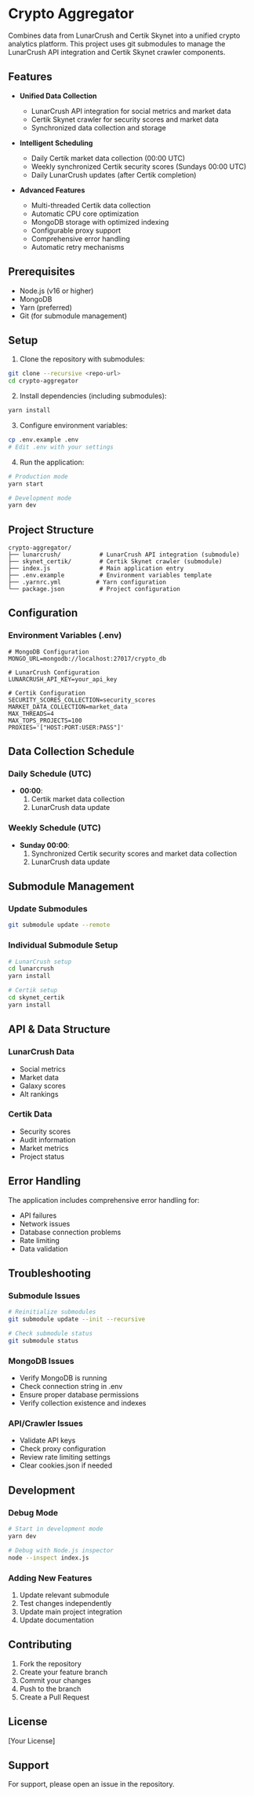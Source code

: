 # Crypto Aggregator

Combines data from LunarCrush and Certik Skynet into a unified crypto analytics platform. This project uses git submodules to manage the LunarCrush API integration and Certik Skynet crawler components.

## Features

- **Unified Data Collection**

  - LunarCrush API integration for social metrics and market data
  - Certik Skynet crawler for security scores and market data
  - Synchronized data collection and storage

- **Intelligent Scheduling**

  - Daily Certik market data collection (00:00 UTC)
  - Weekly synchronized Certik security scores (Sundays 00:00 UTC)
  - Daily LunarCrush updates (after Certik completion)

- **Advanced Features**
  - Multi-threaded Certik data collection
  - Automatic CPU core optimization
  - MongoDB storage with optimized indexing
  - Configurable proxy support
  - Comprehensive error handling
  - Automatic retry mechanisms

## Prerequisites

- Node.js (v16 or higher)
- MongoDB
- Yarn (preferred)
- Git (for submodule management)

## Setup

1. Clone the repository with submodules:

```bash
git clone --recursive <repo-url>
cd crypto-aggregator
```

2. Install dependencies (including submodules):

```bash
yarn install
```

3. Configure environment variables:

```bash
cp .env.example .env
# Edit .env with your settings
```

4. Run the application:

```bash
# Production mode
yarn start

# Development mode
yarn dev
```

## Project Structure

```
crypto-aggregator/
├── lunarcrush/           # LunarCrush API integration (submodule)
├── skynet_certik/        # Certik Skynet crawler (submodule)
├── index.js              # Main application entry
├── .env.example          # Environment variables template
├── .yarnrc.yml          # Yarn configuration
└── package.json          # Project configuration
```

## Configuration

### Environment Variables (.env)

```env
# MongoDB Configuration
MONGO_URL=mongodb://localhost:27017/crypto_db

# LunarCrush Configuration
LUNARCRUSH_API_KEY=your_api_key

# Certik Configuration
SECURITY_SCORES_COLLECTION=security_scores
MARKET_DATA_COLLECTION=market_data
MAX_THREADS=4
MAX_TOPS_PROJECTS=100
PROXIES='["HOST:PORT:USER:PASS"]'
```

## Data Collection Schedule

### Daily Schedule (UTC)

- **00:00**:
  1. Certik market data collection
  2. LunarCrush data update

### Weekly Schedule (UTC)

- **Sunday 00:00**:
  1. Synchronized Certik security scores and market data collection
  2. LunarCrush data update

## Submodule Management

### Update Submodules

```bash
git submodule update --remote
```

### Individual Submodule Setup

```bash
# LunarCrush setup
cd lunarcrush
yarn install

# Certik setup
cd skynet_certik
yarn install
```

## API & Data Structure

### LunarCrush Data

- Social metrics
- Market data
- Galaxy scores
- Alt rankings

### Certik Data

- Security scores
- Audit information
- Market metrics
- Project status

## Error Handling

The application includes comprehensive error handling for:

- API failures
- Network issues
- Database connection problems
- Rate limiting
- Data validation

## Troubleshooting

### Submodule Issues

```bash
# Reinitialize submodules
git submodule update --init --recursive

# Check submodule status
git submodule status
```

### MongoDB Issues

- Verify MongoDB is running
- Check connection string in .env
- Ensure proper database permissions
- Verify collection existence and indexes

### API/Crawler Issues

- Validate API keys
- Check proxy configuration
- Review rate limiting settings
- Clear cookies.json if needed

## Development

### Debug Mode

```bash
# Start in development mode
yarn dev

# Debug with Node.js inspector
node --inspect index.js
```

### Adding New Features

1. Update relevant submodule
2. Test changes independently
3. Update main project integration
4. Update documentation

## Contributing

1. Fork the repository
2. Create your feature branch
3. Commit your changes
4. Push to the branch
5. Create a Pull Request

## License

[Your License]

## Support

For support, please open an issue in the repository.
